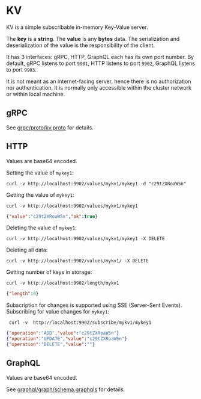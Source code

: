 # KV

KV is a simple subscribable in-memory Key-Value server.

The **key** is a **string**.
The **value** is any **bytes** data. The serialization and deserialization of the value is the responsibility of the client.

It has 3 interfaces: gRPC, HTTP, GraphQL each has its own port number.
By default, gRPC listens to port `9901`, HTTP listens to port `9902`, GraphQL listens to port `9903`.

It is not meant as an internet-facing server, hence there is no authorization nor authentication. It is normally only accessible within the cluster network or within local machine.

## gRPC

See [grpc/proto/kv.proto](https://github.com/y7ls8i/kv/blob/main/grpc/proto/kv.proto) for details.

## HTTP

Values are base64 encoded.

Setting the value of `mykey1`:
```shell
curl -v http://localhost:9902/values/mykv1/mykey1 -d "c29tZXRoaW5n"
```

Getting the value of `mykey1`:
```shell
curl -v http://localhost:9902/values/mykv1/mykey1
```
```json
{"value":"c29tZXRoaW5n","ok":true}
```

Deleting the value of `mykey1`:
```shell
curl -v http://localhost:9902/values/mykv1/mykey1 -X DELETE
```

Deleting all data:
```shell
curl -v http://localhost:9902/values/mykv1/ -X DELETE
```

Getting number of keys in storage:
```shell
curl -v http://localhost:9902/length/mykv1
```
```json
{"length":0}
```

Subscription for changes is supported using SSE (Server-Sent Events).
Subscribing for value changes for `mykey1`:
```shell
 curl -v  http://localhost:9902/subscribe/mykv1/mykey1
```
```json
{"operation":"ADD","value":"c29tZXRoaW5n"}
{"operation":"UPDATE","value":"c29tZXRoaW5n"}
{"operation":"DELETE","value":""}
```

## GraphQL

Values are base64 encoded.

See [graphql/graph/schema.graphqls](https://github.com/y7ls8i/kv/blob/main/graphql/graph/schema.graphqls) for details.
